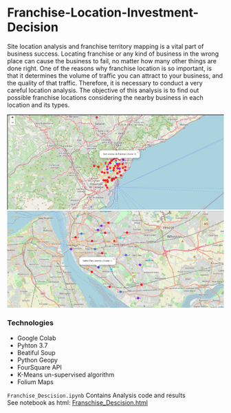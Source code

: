 # Franchise-Location-Investment-Decision


Site location analysis and franchise territory mapping is a vital part of business success. Locating franchise or any kind of business in the wrong place can cause the business to fail, no matter how many other things are done right. One of the reasons why franchise location is so important, is that it determines the volume of traffic you can attract to your business, and the quality of that traffic. Therefore, it is necessary to conduct a very careful location analysis. The objective of this analysis is to find out possible franchise locations considering the nearby business in each location and its types. 

![Barcelona Cluster Map](/images/BarcelonaClusterMap.png)
![Liverpool Cluster Map](/images/LiverpoolClusterMap.png)

### Technologies
- Google Colab
- Pyhton 3.7
- Beatiful Soup
- Python Geopy
- FourSquare API
- K-Means un-supervised algorithm
- Folium Maps

`Franchise_Descision.ipynb` Contains Analysis code and results  
See notebook as html: [Franschise_Descision.html](https://yomnafathy.github.io/Franchise-Location-Investment-Decision/Franchise_Descision.html)
